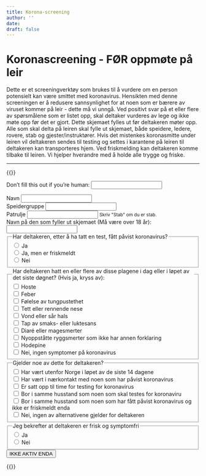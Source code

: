 ```yaml
---
title: Korona-screening
author: ''
date: 
draft: false
---
```

# Koronascreening - FØR oppmøte på leir
Dette er et screeningverktøy som brukes til å vurdere om en person potensielt kan være smittet med koronavirus. Hensikten med denne screeningen er å redusere sannsynlighet for at noen som er bærere av viruset kommer på leir - dette må vi unngå.
Ved positivt svar på et eller flere av spørsmålene som er listet opp, skal deltaker vurderes av lege og ikke møte opp før det er gjort.
Dette skjemaet fylles ut før deltakeren møter opp. Alle som skal delta på leiren skal fylle ut skjemaet, både speidere, ledere, rovere, stab og gjester/instruktører. Hvis det mistenkes koronasmitte under leiren vil deltakeren sendes til testing og settes i karantene på leiren til deltakeren kan transporteres hjem. Ved friskmelding kan deltakeren komme tilbake til leiren.
Vi hjelper hverandre med å holde alle trygge og friske. 

 ---

{{<rawhtml>}}
<form name="screening" method="POST" netlify-honeypot="bot-field" data-netlify="true" action="/side/screening-sendt">
    <p class="hidden">
        <label>Don’t fill this out if you’re human: <input name="bot-field" /></label>
    </p>
    <div class="form-group field-navn">
        <label for="navn">Navn</label>
        <input type="text" class="form-control" name="navn" id="navn" required="required" aria-required="true">
    </div>
    <div class="form-group field-speidergruppe">
        <label for="speidergruppe">Speidergruppe</label>
        <input type="text" class="form-control" name="speidergruppe" id="speidergruppe" required="required" aria-required="true">
    </div>
    <div class="form-group field-patrulje">
        <label for="patrulje">Patrulje</label>
        <input type="text" class="form-control" name="patrulje" id="patrulje" required="required" aria-required="true">
        <small id="patruljeHelp" class="form-text text-muted">Skriv "Stab" om du er stab.</small>
    </div>
    <div class="form-group field-utfyller">
        <label for="utfyller">Navn på den som fyller ut skjemaet (Må være over 18 år):</label>
        <input type="text" class="form-control" name="utfyller" id="utfyller" required="required" aria-required="true">
    </div>
    <fieldset>
        <legend>Har deltakeren, etter å ha tatt en test, fått påvist koronavirus?</legend>
        <div><label><input type="radio" name="har-korona" value="Ja"> Ja</label></div>
        <div><label><input type="radio" name="har-korona" value="Ja, men er friskmeldt"> Ja, men er friskmeldt</label></div>
        <div><label><input type="radio" name="har-korona" value="Nei"> Nei</label></div>
    </fieldset>
    <fieldset>
        <legend>Har deltakeren hatt en eller flere av disse plagene i dag eller i løpet av det siste døgnet? (Hvis ja, kryss av):</legend>
        <div><label><input type="checkbox" name="symptomer[]" value="Hoste"> Hoste</label>
        <div><label><input type="checkbox" name="symptomer[]" value="Feber"> Feber</label>
        <div><label><input type="checkbox" name="symptomer[]" value="Følelse av tungpustethet"> Følelse av tungpustethet</label>
        <div><label><input type="checkbox" name="symptomer[]" value="Tett eller rennende nese"> Tett eller rennende nese</label>
        <div><label><input type="checkbox" name="symptomer[]" value="Vond eller sår hals"> Vond eller sår hals</label>
        <div><label><input type="checkbox" name="symptomer[]" value="Tap av smaks- eller luktesans"> Tap av smaks- eller luktesans</label>
        <div><label><input type="checkbox" name="symptomer[]" value="Diaré eller magesmerter"> Diaré eller magesmerter</label>
        <div><label><input type="checkbox" name="symptomer[]" value="Nyoppståtte ryggsmerter som ikke har annen forklaring"> Nyoppståtte ryggsmerter som ikke har annen forklaring</label>
        <div><label><input type="checkbox" name="symptomer[]" value="Hodepine"> Hodepine</label>
        <div><label><input type="checkbox" name="symptomer[]" value="Nei, ingen symptomer på koronavirus"> Nei, ingen symptomer på koronavirus</label>
    </fieldset>
    <fieldset>
        <legend>Gjelder noe av dette for deltakeren?</legend>
        <div><label><input type="checkbox" name="spredning[]" value="Har vært utenfor Norge i løpet av de siste 14 dagene"> Har vært utenfor Norge i løpet av de siste 14 dagene</label>
        <div><label><input type="checkbox" name="spredning[]" value="Har vært i nærkontakt med noen som har påvist koronavirus"> Har vært i nærkontakt med noen som har påvist koronavirus</label>
        <div><label><input type="checkbox" name="spredning[]" value="Er satt opp til time for testing for koronavirus"> Er satt opp til time for testing for koronavirus</label>
        <div><label><input type="checkbox" name="spredning[]" value="Bor i samme husstand som noen som skal testes for koronaviru"> Bor i samme husstand som noen som skal testes for koronaviru</label>
        <div><label><input type="checkbox" name="spredning[]" value="Bor i samme husstand som noen som har fått påvist koronavirus og ikke er friskmeldt enda"> Bor i samme husstand som noen som har fått påvist koronavirus og ikke er friskmeldt enda</label>
        <div><label><input type="checkbox" name="spredning[]" value="Nei, ingen av alternativene gjelder for deltakeren"> Nei, ingen av alternativene gjelder for deltakeren</label>
    </fieldset>
     <fieldset>
        <legend>Jeg bekrefter at deltakeren er frisk og symptomfri</legend>
        <div><label><input type="radio" name="frisk" value="Ja" required="required" aria-required="true"> Ja</label></div>
        <div><label><input type="radio" name="frisk" value="Nei"> Nei</label></div>
    </fieldset>
    <div>
        <button type="submit">IKKE AKTIV ENDA</button>
    </div>
</form>


{{</rawhtml>}}

